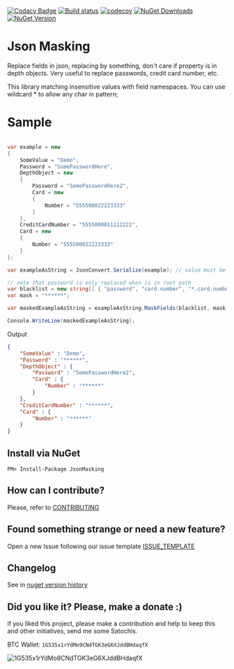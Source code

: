 [![Codacy Badge](https://api.codacy.com/project/badge/Grade/a1c03f81731447218e44c17f2595e496)](https://www.codacy.com/app/ThiagoBarradas/jsonmasking?utm_source=github.com&amp;utm_medium=referral&amp;utm_content=ThiagoBarradas/jsonmasking&amp;utm_campaign=Badge_Grade)
[![Build status](https://ci.appveyor.com/api/projects/status/tyep2lwnuk9k1oxx/branch/master?svg=true)](https://ci.appveyor.com/project/ThiagoBarradas/jsonmasking/branch/master)
[![codecov](https://codecov.io/gh/ThiagoBarradas/jsonmasking/branch/master/graph/badge.svg)](https://codecov.io/gh/ThiagoBarradas/jsonmasking)
[![NuGet Downloads](https://img.shields.io/nuget/dt/JsonMasking.svg)](https://www.nuget.org/packages/JsonMasking/)
[![NuGet Version](https://img.shields.io/nuget/v/JsonMasking.svg)](https://www.nuget.org/packages/JsonMasking/)

# Json Masking 

Replace fields in json, replacing by something, don't care if property is in depth objects. Very useful to replace passwords, credit card number, etc.

This library matching insensitive values with field namespaces. You can use wildcard * to allow any char in pattern;

# Sample

```c#

var example = new 
{
	SomeValue = "Demo",
	Password = "SomePasswordHere",
	DepthObject = new 
	{
		Password = "SomePasswordHere2",
		Card = new 
		{
			Number = "555500022223333"
		}
	},
	CreditCardNumber = "5555000011112222",
	Card = new 
	{
		Number = "555500022223333"
	}
};

var exampleAsString = JsonConvert.Serialize(example); // value must be a json string to masked

// note that password is only replaced when is in root path
var blacklist = new string[] { "password", "card.number", "*.card.number" "creditcardnumber" };
var mask = "******";

var maskedExampleAsString = exampleAsString.MaskFields(blacklist, mask);

Console.WriteLine(maskedExampleAsString);

```

Output
```json
{
	"SomeValue" : "Demo",
	"Password" : "******",
	"DepthObject" : {
		"Password" : "SomePasswordHere2",
		"Card" : {
			"Number" : "******"
		}
	},
	"CreditCardNumber" : "******",
	"Card" : {
		"Number" : "******"
	}
}
```

## Install via NuGet

```
PM> Install-Package JsonMasking
```

## How can I contribute?
Please, refer to [CONTRIBUTING](.github/CONTRIBUTING.md)

## Found something strange or need a new feature?
Open a new Issue following our issue template [ISSUE_TEMPLATE](.github/ISSUE_TEMPLATE.md)

## Changelog
See in [nuget version history](https://www.nuget.org/packages/JsonMasking)

## Did you like it? Please, make a donate :)

if you liked this project, please make a contribution and help to keep this and other initiatives, send me some Satochis.

BTC Wallet: `1G535x1rYdMo9CNdTGK3eG6XJddBHdaqfX`

![1G535x1rYdMo9CNdTGK3eG6XJddBHdaqfX](https://i.imgur.com/mN7ueoE.png)

